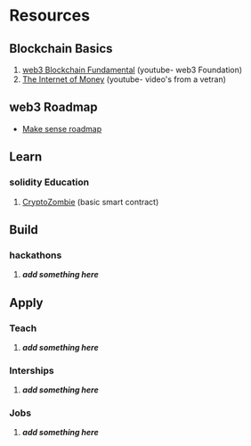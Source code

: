 # Resources
## Blockchain Basics
1. [web3 Blockchain Fundamental](https://www.youtube.com/playlist?list=PLxVihxZC42nF_MCN9PTvZMIifRjx9cZ2J/ "web3 title") (youtube- web3 Foundation)
2. [The Internet of Money](https://www.youtube.com/watch?v=rc744Z9IjhY&list=PLPQwGV1aLnTvckLyD3vGEuDHSFRzPt4kP) (youtube- video's from a vetran)
## web3 Roadmap
* [Make sense roadmap](https://vitto.cc/web3-and-solidity-smart-contracts-development-roadmap/#d12f)
## Learn
### solidity Education
1. [CryptoZombie](https://cryptozombies.io/en/course) (basic smart contract)

## Build 
### hackathons
1. ***add something here***

## Apply
### Teach
1. ***add something here***

### Interships
1. ***add something here***

### Jobs
1. ***add something here***
